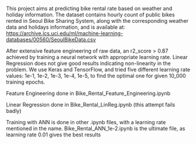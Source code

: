 This project aims at predicting bike rental rate based on weather and holiday information. 
The dataset contains hourly count of public bikes rented in Seoul Bike Sharing System, 
along with the corresponding weather data and holidays information, and is available at: 
https://archive.ics.uci.edu/ml/machine-learning-databases/00560/SeoulBikeData.csv

After extensive feature engineering of raw data, an r2_score > 0.87 achieved by training a 
neural network with appropriate learning rate. Linear Regression does not give good results
indicating non-linearity in the problem. We use Keras and TensorFlow, and tried five different
learning rate values: 1e-1, 1e-2, 1e-3, 1e-4, 1e-5, to find the optimal one for given 10_000
training epochs.   

Feature Engineering done in Bike_Rental_Feature_Engineering.ipynb

Linear Regression done in Bike_Rental_LinReg.ipynb (this attempt fails badly)

Training with ANN is done in other .ipynb files, with a learning rate mentioned in the name.
Bike_Rental_ANN_1e-2.ipynb is the ultimate file, as learning rate 0.01 gives the best results